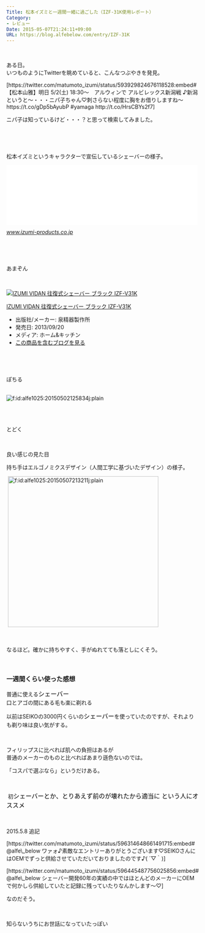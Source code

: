 ```yaml
---
Title: 松本イズミと一週間一緒に過ごした（IZF-31K使用レポート）
Category:
- レビュー
Date: 2015-05-07T21:24:11+09:00
URL: https://blog.alfebelow.com/entry/IZF-31K
---
```


<p> </p>
<p>ある日。<br />いつものようにTwitterを眺めていると、こんなつぶやきを発見。</p>
<p>[https://twitter.com/matumoto_izumi/status/593929824676118528:embed#【松本山雅】明日 5/2(土) 18:30～　アルウィンで アルビレックス新潟戦 ♪新潟というと～・・・ニパ子ちゃん♡刺さらない程度に胸をお借りしますね～https://t.co/gDp5bAyubP #yamaga http://t.co/HrsCBYs2f7]</p>
<p>ニパ子は知っているけど・・・？と思って検索してみました。</p>
<p> </p>
<p><!-- more --></p>
<p> </p>
<p>松本イズミというキャラクターで宣伝しているシェーバーの様子。</p>
<p><iframe class="embed-card embed-webcard" style="display: block; width: 100%; height: 155px; max-width: 500px; margin: 10px 0px;" title="松本イズミプロジェクト" src="//hatenablog-parts.com/embed?url=https%3A%2F%2Fwww.izumi-products.co.jp%2Fproducts%2Fizumi%2F" frameborder="0" scrolling="no">&amp;lt;a href="https://www.izumi-products.co.jp/products/izumi/" data-mce-href="https://www.izumi-products.co.jp/products/izumi/"&amp;gt;松本イズミプロジェクト&amp;lt;/a&amp;gt;</iframe><cite class="hatena-citation"><a href="https://www.izumi-products.co.jp/products/izumi/">www.izumi-products.co.jp</a></cite></p>
<p> </p>
<p> </p>
<p>あまぞん</p>
<p> </p>
<div class="freezed">
<div class="hatena-asin-detail"><a href="http://www.amazon.co.jp/exec/obidos/ASIN/B00F04GDRK/ab1025-22/"><img class="hatena-asin-detail-image" title="IZUMI VIDAN 往復式シェーバー ブラック IZF-V31K" src="http://ecx.images-amazon.com/images/I/411iQf0lVxL._SL160_.jpg" alt="IZUMI VIDAN 往復式シェーバー ブラック IZF-V31K" /></a>
<div class="hatena-asin-detail-info">
<p class="hatena-asin-detail-title"><a href="http://www.amazon.co.jp/exec/obidos/ASIN/B00F04GDRK/ab1025-22/">IZUMI VIDAN 往復式シェーバー ブラック IZF-V31K</a></p>
<ul>
<li><span class="hatena-asin-detail-label">出版社/メーカー:</span> 泉精器製作所</li>
<li><span class="hatena-asin-detail-label">発売日:</span> 2013/09/20</li>
<li><span class="hatena-asin-detail-label">メディア:</span> ホーム&amp;キッチン</li>
<li><a href="http://d.hatena.ne.jp/asin/B00F04GDRK/ab1025-22" target="_blank">この商品を含むブログを見る</a></li>
</ul>
</div>
<div class="hatena-asin-detail-foot"> </div>
</div>
</div>
<p> </p>
<p>ぽちる<br /><br /></p>
<p><img class="hatena-fotolife" title="f:id:alfe1025:20150502125834j:plain" src="http://cdn-ak.f.st-hatena.com/images/fotolife/a/alfe1025/20150502/20150502125834.jpg" alt="f:id:alfe1025:20150502125834j:plain" /></p>
<p><br /><br /></p>
<p>とどく</p>
<p> </p>
<p>良い感じの見た目</p>
<p>持ち手はエルゴノミクスデザイン（人間工学に基づいたデザイン）の様子。</p>
<p> <img class="hatena-fotolife" title="f:id:alfe1025:20150507213211j:plain" src="http://cdn-ak.f.st-hatena.com/images/fotolife/a/alfe1025/20150507/20150507213211.jpg" alt="f:id:alfe1025:20150507213211j:plain" width="393" /></p>
<p> </p>
<p>なるほど。確かに持ちやすく、手がぬれてても落としにくそう。</p>
<p> </p>

### 一週間くらい使った感想

<p>普通に使える<span style="color: #000000; font-family: 'Helvetica Neue', Helvetica, Arial, 'ヒラギノ角ゴ Pro W3', 'Hiragino Kaku Gothic Pro', メイリオ, Meiryo, 'ＭＳ Ｐゴシック', 'MS PGothic', sans-serif; font-size: 16px; font-style: normal; font-variant: normal; font-weight: normal; letter-spacing: normal; line-height: 24px; orphans: auto; text-align: start; text-indent: 0px; text-transform: none; white-space: normal; widows: 1; word-spacing: 0px; -webkit-text-stroke-width: 0px; display: inline !important; float: none; background-color: #ffffff;">シェーバー</span><br />口とアゴの間にある毛も楽に剃れる</p>
<p>以前はSEIKOの3000円くらいの<span style="color: #000000; font-family: 'Helvetica Neue', Helvetica, Arial, 'ヒラギノ角ゴ Pro W3', 'Hiragino Kaku Gothic Pro', メイリオ, Meiryo, 'ＭＳ Ｐゴシック', 'MS PGothic', sans-serif; font-size: 16px; font-style: normal; font-variant: normal; font-weight: normal; letter-spacing: normal; line-height: 24px; orphans: auto; text-align: start; text-indent: 0px; text-transform: none; white-space: normal; widows: 1; word-spacing: 0px; -webkit-text-stroke-width: 0px; display: inline !important; float: none; background-color: #ffffff;">シェーバー</span>を使っていたのですが、それよりも剃り味は良い気がする。</p>
<p> </p>
<p>フィリップスに比べれば肌への負担はあるが<br />普通のメーカーのものと比べればあまり遜色ないのでは。</p>
<p>「コスパで選ぶなら」というだけある。</p>
<p> </p>
<p> 初<span style="color: #000000; font-family: 'Helvetica Neue', Helvetica, Arial, 'ヒラギノ角ゴ Pro W3', 'Hiragino Kaku Gothic Pro', メイリオ, Meiryo, 'ＭＳ Ｐゴシック', 'MS PGothic', sans-serif; font-size: 16px; font-style: normal; font-variant: normal; font-weight: normal; letter-spacing: normal; line-height: 24px; orphans: auto; text-align: start; text-indent: 0px; text-transform: none; white-space: normal; widows: 1; word-spacing: 0px; -webkit-text-stroke-width: 0px; display: inline !important; float: none; background-color: #ffffff;">シェーバーとか、とりあえず前のが壊れたから適当に という人にオススメ</span></p>
<p> </p>
<p>2015.5.8 追記</p>
<p>[https://twitter.com/matumoto_izumi/status/596314648661491715:embed#@alfe\_below ワァォ♪素敵なエントリーありがとうございます♡SEIKOさんにはOEMでずっと供給させていただいておりましたのです♪( ´▽｀)]</p>
<p>[https://twitter.com/matumoto_izumi/status/596445487756025856:embed#@alfe\_below シェーバー開発60年の実績の中ではほとんどのメーカーにOEMで何かしら供給していたと記録に残っていたりなんかします～♡]</p>
<p>なのだそう。</p>
<p> </p>
<p>知らないうちにお世話になっていたっぽい</p>
<p> </p>
